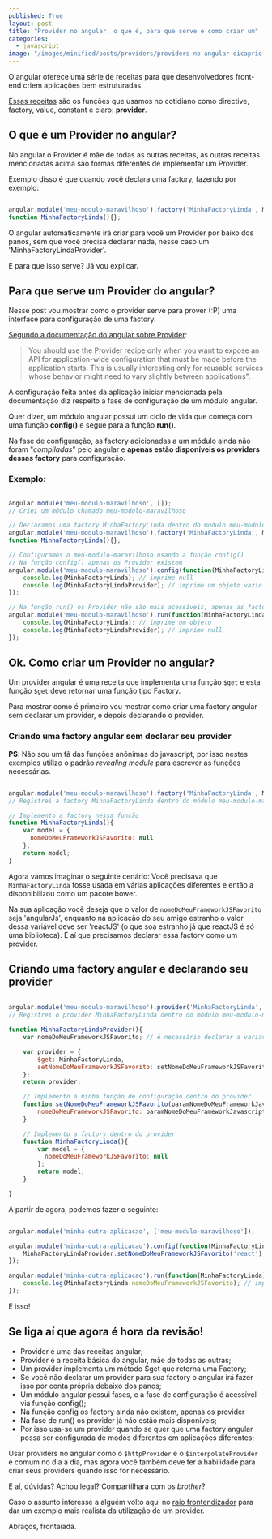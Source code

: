 ```yaml
---
published: True
layout: post
title: "Provider no angular: o que é, para que serve e como criar um"
categories: 
  - javascript
image: "/images/minified/posts/providers/providers-no-angular-dicaprio.jpg"
---
```


O angular oferece uma série de receitas para que desenvolvedores front-end criem aplicações bem estruturadas.

[Essas receitas](https://docs.angularjs.org/guide/providers) são os funções que usamos no cotidiano como directive, factory, value, constant e claro: **provider**.

## O que é um Provider no angular?

No angular o Provider é mãe de todas as outras receitas, as outras receitas mencionadas acima são formas diferentes de implementar um Provider.

Exemplo disso é que quando você declara uma factory, fazendo por exemplo:


```javascript

angular.module('meu-modulo-maravilhoso').factory('MinhaFactoryLinda', MinhaFactoryLinda);
function MinhaFactoryLinda(){};

```

O angular automaticamente irá criar para você um Provider por baixo dos panos, sem que você precisa declarar nada, nesse caso um 'MinhaFactoryLindaProvider'.

E para que isso serve? Já vou explicar.

## Para que serve um Provider do angular?

Nesse post vou mostrar como o provider serve para prover (:P) uma interface para configuração de uma factory.

[Segundo a documentação do angular sobre Provider](https://docs.angularjs.org/guide/providers):
    
<blockquote>
You should use the Provider recipe only when you want to expose an API for application-wide configuration that must be made before the application starts. This is usually interesting only for reusable services whose behavior might need to vary slightly between applications".
</blockquote>

A configuração feita antes da aplicação iniciar mencionada pela documentação diz respeito a fase de configuração de um módulo angular.

Quer dizer, um módulo angular possui um ciclo de vida que começa com uma função **config()** e segue para a função **run()**.

Na fase de configuração, as factory adicionadas a um módulo ainda não foram "*compiladas*" pelo angular e **apenas estão disponíveis os providers dessas factory** para configuração.

### Exemplo:

```javascript

angular.module('meu-modulo-maravilhoso', []);
// Criei um módulo chamado meu-modulo-maravilhoso

// Declaramos uma factory MinhaFactoryLinda dentro do módulo meu-modulo-maravilhoso
angular.module('meu-modulo-maravilhoso').factory('MinhaFactoryLinda', MinhaFactoryLinda);
function MinhaFactoryLinda(){};

// Configuramos o meu-modulo-maravilhoso usando a função config()
// Na função config() apenas os Provider existem
angular.module('meu-modulo-maravilhoso').config(function(MinhaFactoryLindaProvider){
    console.log(MinhaFactoryLinda); // imprime null
    console.log(MinhaFactoryLindaProvider); // imprime um objeto vazio  
});

// Na função run() os Provider não são mais acessíveis, apenas as factory
angular.module('meu-modulo-maravilhoso').run(function(MinhaFactoryLinda){
    console.log(MinhaFactoryLinda); // imprime um objeto
    console.log(MinhaFactoryLindaProvider); // imprime null
});

```

## Ok. Como criar um Provider no angular?

Um provider angular é uma receita que implementa uma função ```$get``` e esta função ```$get``` deve retornar uma função tipo Factory. 

Para mostrar como é primeiro vou mostrar como criar uma factory angular sem declarar um provider, e depois declarando o provider.

### Criando uma factory angular sem declarar seu provider

**PS**: Não sou um fã das funções anônimas do javascript, por isso nestes exemplos utilizo o padrão *revealing module* para escrever as funções necessárias.

```javascript

angular.module('meu-modulo-maravilhoso').factory('MinhaFactoryLinda', MinhaFactoryLinda);
// Registrei a factory MinhaFactoryLinda dentro do módulo meu-modulo-maravilhoso

// Implemento a factory nessa função
function MinhaFactoryLinda(){
    var model = {
      nomeDoMeuFrameworkJSFavorito: null
    };
    return model;
}

```


Agora vamos imaginar o seguinte cenário: Você precisava que ```MinhaFactoryLinda``` fosse usada em várias aplicações diferentes e então a disponibilizou como um pacote bower.

Na sua aplicação você deseja que o valor de ```nomeDoMeuFrameworkJSFavorito``` seja 'angularJs', enquanto na aplicação do seu amigo estranho o valor dessa variável deve ser 'reactJS' (o que soa estranho já que reactJS é só uma biblioteca). É aí que precisamos declarar essa factory como um provider.

## Criando uma factory angular e declarando seu provider

```javascript

angular.module('meu-modulo-maravilhoso').provider('MinhaFactoryLinda', MinhaFactoryLindaProvider);
// Registrei o provider MinhaFactoryLinda dentro do módulo meu-modulo-maravilhoso

function MinhaFactoryLindaProvider(){
    var nomeDoMeuFrameworkJSFavorito; // é necessário declarar a variável que queremos acessar dentro da factory dentro do provider para que ela seja acessível via closure

    var provider = {
        $get: MinhaFactoryLinda,
        setNomeDoMeuFrameworkJSFavorito: setNomeDoMeuFrameworkJSFavorito
    };
    return provider;

    // Implemento a minha função de configuração dentro do provider
    function setNomeDoMeuFrameworkJSFavorito(paramNomeDoMeuFrameworkJavascriptFavorito){
        nomeDoMeuFrameworkJSFavorito: paramNomeDoMeuFrameworkJavascriptFavorito;
    }

    // Implemento a factory dentro do provider
    function MinhaFactoryLinda(){
        var model = {
          nomeDoMeuFrameworkJSFavorito: null
        };
        return model;
    }

}

```


A partir de agora, podemos fazer o seguinte:

```javascript

angular.module('minha-outra-aplicacao', ['meu-modulo-maravilhoso']);

angular.module('minha-outra-aplicacao').config(function(MinhaFactoryLindaProvider){
    MinhaFactoryLindaProvider.setNomeDoMeuFrameworkJSFavorito('react');
});

angular.module('minha-outra-aplicacao').run(function(MinhaFactoryLinda){
    console.log(MinhaFactoryLinda.nomeDoMeuFrameworkJSFavorito); // imprime 'react'
});

```


É isso!


## Se liga aí que agora é hora da revisão!

* Provider é uma das receitas angular;
* Provider é a receita básica do angular, mãe de todas as outras;
* Um provider implementa um método $get que retorna uma Factory;
* Se você não declarar um provider para sua factory o angular irá fazer isso por conta própria debaixo dos panos;
* Um módulo angular possui fases, e a fase de configuração é acessível via função config();
* Na função config os factory ainda não existem, apenas os provider
* Na fase de run() os provider já não estão mais disponíveis;
* Por isso usa-se um provider quando se quer que uma factory angular possa ser configurada de modos diferentes em aplicações diferentes;

Usar providers no angular como o ```$httpProvider``` e o ```$interpolateProvider``` é comum no dia a dia, mas agora você também deve ter a habilidade para criar seus providers quando isso for necessário.

E aí, dúvidas? Achou legal? Compartilhará com os *brother*? 

Caso o assunto interesse a alguém volto aqui no [raio frontendizador](http://jotateles.com.br) para dar um exemplo mais realista da utilização de um provider.

Abraços, frontaiada.